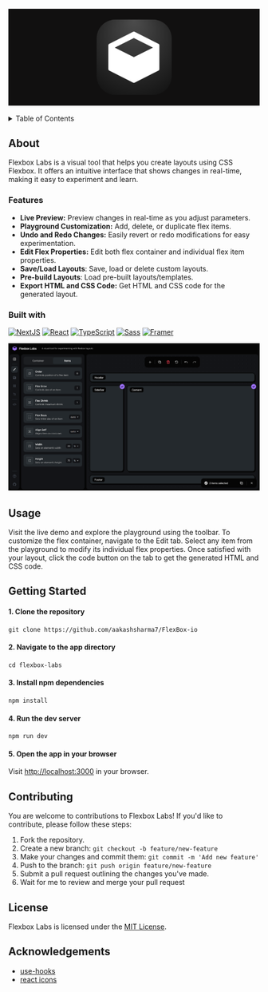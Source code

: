 <p align="center">
<img src=".github/images/banner.png" />
</p>

<details>
  <summary>Table of Contents</summary>
  <ul>
    <li>
      <a href="#about">About</a>
      <ul>
        <li><a href="#features">Features</a></li>
        <li><a href="#built-with">Built With</a></li>
      </ul>
    </li>
    <li><a href="#usage">Usage</a></li>
    <li><a href="#live-demo">Live Demo</a></li>
    <li><a href="#getting-started">Getting Started</a></li>
    <li><a href="#contributing">Contributing</a></li>
    <li><a href="#license">License</a></li>
    <li><a href="#feedback">Feedback</a></li>
  </ul>
</details>

## About
Flexbox Labs is a visual tool that helps you create layouts using CSS Flexbox. It offers an intuitive interface that shows changes in real-time, making it easy to experiment and learn.

### Features
- **Live Preview:** Preview changes in real-time as you adjust parameters.
- **Playground Customization:** Add, delete, or duplicate flex items.
- **Undo and Redo Changes:** Easily revert or redo modifications for easy experimentation.
- **Edit Flex Properties:** Edit both flex container and individual flex item properties.
- **Save/Load Layouts**: Save, load or delete custom layouts.
- **Pre-build Layouts**: Load pre-built layouts/templates.
- **Export HTML and CSS Code:** Get HTML and CSS code for the generated layout.

### Built with

[![NextJS][nextjs-image]][nextjs-url]
[![React][react-image]][react-url]
[![TypeScript][typescript-image]][typescript-url]
[![Sass][sass-image]][sass-url]
[![Framer][framer-image]][framer-url]

![FlexLab Screenshot](.github/images/Screenshot1.png)

## Usage
Visit the live demo and explore the playground using the toolbar. To customize the flex container, navigate to the Edit tab. Select any item from the playground to modify its individual flex properties. Once satisfied with your layout, click the code button on the tab to get the generated HTML and CSS code.

## Getting Started

#### 1. Clone the repository

```shell
git clone https://github.com/aakashsharma7/FlexBox-io
```

#### 2. Navigate to the app directory
```shell
cd flexbox-labs
```

#### 3. Install npm dependencies

```shell
npm install
```

#### 4. Run the dev server

```shell
npm run dev
```

#### 5. Open the app in your browser

Visit [http://localhost:3000](http://localhost:3000) in your browser.

## Contributing
You are welcome to contributions to Flexbox Labs! If you'd like to contribute, please follow these steps:
1. Fork the repository.
2. Create a new branch: `git checkout -b feature/new-feature`
3. Make your changes and commit them: `git commit -m 'Add new feature'`
4. Push to the branch: `git push origin feature/new-feature`
5. Submit a pull request outlining the changes you've made.
6. Wait for me to review and merge your pull request

## License
Flexbox Labs is licensed under the [MIT License](LICENSE).

## Acknowledgements

- [use-hooks](https://usehooks.com/)
- [react icons](https://usehooks.com/)

[nextjs-image]: https://img.shields.io/badge/NextJS-1a1a1a?style=for-the-badge&logo=nextdotjs
[react-image]: https://img.shields.io/badge/React-20232A?style=for-the-badge&logo=react&logoColor=61DAFB
[typescript-image]: https://shields.io/badge/TypeScript-3178C6?logo=TypeScript&logoColor=FFF&style=for-the-badge
[sass-image]: https://img.shields.io/badge/Sass-CC6699?style=for-the-badge&logo=sass&logoColor=white
[framer-image]: https://img.shields.io/badge/Framer%20Motion-1a1a1a?style=for-the-badge&logo=framer

[nextjs-url]: https://nextjs.org/
[react-url]: https://react.dev/
[typescript-url]: https://www.typescriptlang.org/
[sass-url]: https://sass-lang.com/
[framer-url]: https://www.framer.com
